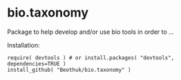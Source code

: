 # bio.taxonomy

Package to help develop and/or use bio tools in order to ...

Installation:

```
require( devtools ) # or install.packages( "devtools", dependencies=TRUE )
install_github( "Beothuk/bio.taxonomy" ) 
```


